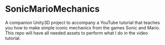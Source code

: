# SonicMarioMechanics
A companion Unity3D project to accompany a YouTube tutorial that teaches you how to make simple iconic mechanics from the games Sonic and Mario. This repo will have all needed assets to perform what I do in the video tutorial.
